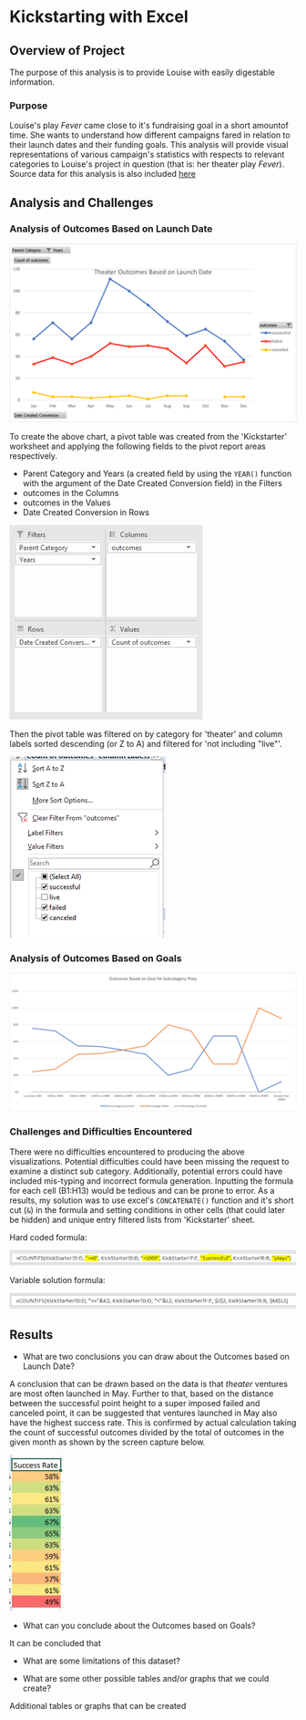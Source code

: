 # Kickstarting with Excel

## Overview of Project

The purpose of this analysis is to provide Louise with easily digestable information.

### Purpose

Louise's play *Fever* came close to it's fundraising goal in a short amountof time. She wants to understand how different campaigns fared in relation to their launch dates and their funding goals. This analysis will provide visual representations of various campaign's statistics with respects to relevant categories to Louise's project in question (that is: her theater play *Fever*). Source data for this analysis is also included [here](/Kickstarter_Challenge.zip)


## Analysis and Challenges


### Analysis of Outcomes Based on Launch Date
![Theater_Outcomes_vs_Launch](/resources/Theater_Outcomes_vs_Launch.png)

To create the above chart, a pivot table was created from the 'Kickstarter' worksheet and applying the following fields to the pivot report areas respectively.

* Parent Category and Years (a created field by using the `YEAR()` function with the argument of the Date Created Conversion field) in the Filters
* outcomes in the Columns
* outcomes in the Values
* Date Created Conversion in Rows

![PivotTableFields](/resources/PivotTableFields.PNG)

Then the pivot table was filtered on by category for 'theater' and column labels sorted descending (or Z to A) and filtered for 'not including "live"'.

![PivotTableColumnsFiltered](/resources/PivotTableColumnsFiltered.PNG)


### Analysis of Outcomes Based on Goals
![Outcomes_vs_Goals](/resources/Outcomes_vs_Goals.png)


### Challenges and Difficulties Encountered

There were no difficulties encountered to producing the above visualizations. Potential difficulties could have been missing the request to examine a distinct sub category. Additionally, potential errors could have included mis-typing and incorrect formula generation. Inputting the formula for each cell (B1:H13) would be tedious and can be prone to error. As a results, my solution was to use excel's `CONCATENATE()` function and it's short cut (`&`) in the formula and setting conditions in other cells (that could later be hidden) and unique entry filtered lists from 'Kickstarter' sheet. 

Hard coded formula:

![HardCodedFormula](/resources/HardCodedFormula.PNG)

Variable solution formula:

![ImprovedFormula](/resources/ImprovedFormula.PNG)

## Results

- What are two conclusions you can draw about the Outcomes based on Launch Date?

A conclusion that can be drawn based on the data is that *theater* ventures are most often launched in May. Further to that, based on the distance between the successful point height to a super imposed failed and canceled point, it can be suggested that ventures launched in May also have the highest success rate. This is confirmed by actual calculation taking the count of successful outcomes divided by the total of outcomes in the given month as shown by the screen capture below.

![Success_rate_of_theater_vs_launch_month](/resources/Success_rate_of_theater_vs_launch_month.png)


- What can you conclude about the Outcomes based on Goals?

It can be concluded that 

- What are some limitations of this dataset?


- What are some other possible tables and/or graphs that we could create?

Additional tables or graphs that can be created 
